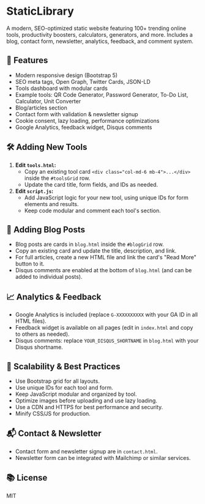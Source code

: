 # StaticLibrary

A modern, SEO-optimized static website featuring 100+ trending online tools, productivity boosters, calculators, generators, and more. Includes a blog, contact form, newsletter, analytics, feedback, and comment system.

## 🚀 Features
- Modern responsive design (Bootstrap 5)
- SEO meta tags, Open Graph, Twitter Cards, JSON-LD
- Tools dashboard with modular cards
- Example tools: QR Code Generator, Password Generator, To-Do List, Calculator, Unit Converter
- Blog/articles section
- Contact form with validation & newsletter signup
- Cookie consent, lazy loading, performance optimizations
- Google Analytics, feedback widget, Disqus comments

## 🛠️ Adding New Tools
1. **Edit `tools.html`:**
   - Copy an existing tool card `<div class="col-md-6 mb-4">...</div>` inside the `#toolsGrid` row.
   - Update the card title, form fields, and IDs as needed.
2. **Edit `script.js`:**
   - Add JavaScript logic for your new tool, using unique IDs for form elements and results.
   - Keep code modular and comment each tool's section.

## 📝 Adding Blog Posts
- Blog posts are cards in `blog.html` inside the `#blogGrid` row.
- Copy an existing card and update the title, description, and link.
- For full articles, create a new HTML file and link the card's "Read More" button to it.
- Disqus comments are enabled at the bottom of `blog.html` (and can be added to individual posts).

## 📈 Analytics & Feedback
- Google Analytics is included (replace `G-XXXXXXXXXX` with your GA ID in all HTML files).
- Feedback widget is available on all pages (edit in `index.html` and copy to others as needed).
- Disqus comments: replace `YOUR_DISQUS_SHORTNAME` in `blog.html` with your Disqus shortname.

## 🧩 Scalability & Best Practices
- Use Bootstrap grid for all layouts.
- Use unique IDs for each tool and form.
- Keep JavaScript modular and organized by tool.
- Optimize images before uploading and use lazy loading.
- Use a CDN and HTTPS for best performance and security.
- Minify CSS/JS for production.

## 📬 Contact & Newsletter
- Contact form and newsletter signup are in `contact.html`.
- Newsletter form can be integrated with Mailchimp or similar services.

## 📚 License
MIT
